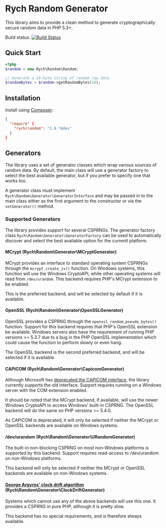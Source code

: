 Rych Random Generator
=====================

This library aims to provide a clean method to generate cryptographically secure
random data in PHP 5.3+.

Build status: [![Build Status](https://travis-ci.org/rchouinard/rych-random.png?branch=master)](https://travis-ci.org/rchouinard/rych-random)


Quick Start
-----------

```php
<?php
$random = new Rych\Random\Random;

// Generate a 16-byte string of random raw data
$randomBytes = $random->getRandomBytes(16);
```


Installation
------------

Install using [Composer](http://getcomposer.org/):
```json
{
  "require" {
    "rych/random": "1.0.*@dev"
  }
}
```


Generators
----------

The library uses a set of generator classes which wrap various sources of random
data. By default, the main class will use a generator factory to select the best
available generator, but if you prefer to specify one that works too.

A generator class must implement `Rych\Random\Generator\GeneratorInterface` and
may be passed in to the main class either as the first argument to the
constructor or via the `setGenerator()` method.


### Supported Generators

The library provides support for several CSPRNGs. The generator factory class
`Rych\Random\Generator\GeneratorFactory` can be used to automatically discover
and select the best available option for the currentl platform.

#### MCrypt (Rych\Random\Generator\MCryptGenerator)

MCrypt provides an interface to standard operating system CSPRNGs through the
`mcrypt_create_iv()` function. On Windows systems, this function will use the
Windows CryptoAPI, while other operating systems will read from `/dev/urandom`.
This backend requires PHP's MCrypt extension to be enabled.

This is the preferred backend, and will be selected by default if it is
available.

#### OpenSSL (Rych\Random\Generator\OpenSSLGenerator)

OpenSSL provides a CSPRNG through the `openssl_random_pseudo_bytes()` function.
Support for this backend requires that PHP's OpenSSL extension be available.
Windows servers also have the requirement of running PHP versions >= 5.3.7 due
to a bug in the PHP OpenSSL implementation which could cause the function to
perform slowly or even hang.

The OpenSSL backend is the second preferred backend, and will be selected if it
is available.

#### CAPICOM (Rych\Random\Generator\CapicomGenerator)

Although Microsoft has [deprecated the CAPICOM interface](http://blogs.msdn.com/b/karinm/archive/2009/01/19/capicom-dll-removed-from-windows-sdk-for-windows-7.aspx),
the library currently supports the old interface. Support requires running on
a Windows server with the COM extension enabled.

It should be noted that the MCrypt backend, if available, will use the newer
Windows CryptoAPI to access Windows' built-in CSPRNG. The OpenSSL backend will
do the same on PHP versions >= 5.4.0.

As CAPICOM is deprecated, it will only be selected if neither the MCrypt or
OpenSSL backends are available on Windows systems.

#### /dev/urandom (Rych\Random\Generator\URandomGenerator)

The built-in non-blocking CSPRNG on most non-Windows platforms is supported
by this backend. Support requires read-access to /dev/urandom on non-Windows
platforms.

This backend will only be selected if neither the MCrypt or OpenSSL backends are
available on non-Windows systems.

#### [George Argyros' clock drift algorithm](https://github.com/GeorgeArgyros/Secure-random-bytes-in-PHP) (Rych\Random\Generator\ClockDriftGenerator)

Systems which cannot use any of the above backends will use this one. It
provides a CSPRNG in pure PHP, although it is pretty slow.

This backend has no special requirements, and is therefore always available.
